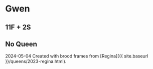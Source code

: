 # Gwen

## 11F + 2S

## No Queen

2024-05-04 Created with brood frames from [Regina]({{ site.baseurl }}/queens/2023-regina.html).

